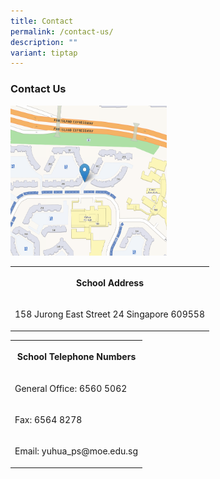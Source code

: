 ```yaml
---
title: Contact
permalink: /contact-us/
description: ""
variant: tiptap
---
```

<h3><strong>Contact Us</strong></h3>
<div class="isomer-image-wrapper">
<img style="width:250px;height:240px;margin-right:15px;" height="auto" width="100%" src="/images/googlemap.png">
</div>
<table style="minWidth: 25px">
<colgroup>
<col>
</colgroup>
<tbody>
<tr>
<th rowspan="1" colspan="1">
<p>School Address</p>
</th>
</tr>
<tr>
<td rowspan="1" colspan="1">
<p>158 Jurong East Street 24 Singapore 609558</p>
</td>
</tr>
</tbody>
</table>
<table style="minWidth: 25px">
<colgroup>
<col>
</colgroup>
<tbody>
<tr>
<th rowspan="1" colspan="1">
<p>School Telephone Numbers</p>
</th>
</tr>
<tr>
<td rowspan="1" colspan="1">
<p>General Office: 6560 5062</p>
</td>
</tr>
<tr>
<td rowspan="1" colspan="1">
<p>Fax: 6564 8278</p>
</td>
</tr>
<tr>
<td rowspan="1" colspan="1">
<p>Email: yuhua_ps@moe.edu.sg</p>
</td>
</tr>
</tbody>
</table>
<p></p>